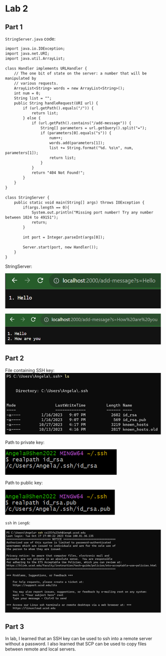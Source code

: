 # Lab 2

## Part 1

`StringServer.java` code:
```
import java.io.IOException;
import java.net.URI;
import java.util.ArrayList;

class Handler implements URLHandler {
    // The one bit of state on the server: a number that will be manipulated by
    // various requests.
    ArrayList<String> words = new ArrayList<String>();
    int num = 0;
    String list = "";
    public String handleRequest(URI url) {
        if (url.getPath().equals("/")) {
            return list;
        } else {
            if (url.getPath().contains("/add-message")) {
                String[] parameters = url.getQuery().split("=");
                if (parameters[0].equals("s")) {
		            num++;
                    words.add(parameters[1]);
                    list += String.format("%d. %s\n", num, parameters[1]);
		            return list;
                }
            }
            return "404 Not Found!";
        }
    }
}

class StringServer {
    public static void main(String[] args) throws IOException {
        if(args.length == 0){
            System.out.println("Missing port number! Try any number between 1024 to 49151");
            return;
        }

        int port = Integer.parseInt(args[0]);

        Server.start(port, new Handler());
    }
}
```

StringServer:

![Image](ss1.png)

![Image](ss2.png)

## Part 2

File containing SSH key: 
![Image](path.png)

Path to private key:

![Image](rsa1.png)

Path to public key:

![Image](rsa2.png)

`ssh` in `ieng6`:

![Image](ssh1.png)

## Part 3

In lab, I learned that an SSH key can be used to ssh into a remote server without a password. I also learned that SCP can be used to copy files between remote and local servers.

